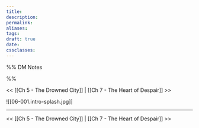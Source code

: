 ```yaml
---
title: 
description: 
permalink: 
aliases: 
tags: 
draft: true
date: 
cssclasses:
---
```

%% DM Notes



%%

<< [[Ch 5 - The Drowned City]] | [[Ch 7 - The Heart of Despair]] >>

![[06-001.intro-splash.jpg]] 



---

<< [[Ch 5 - The Drowned City]] | [[Ch 7 - The Heart of Despair]] >>